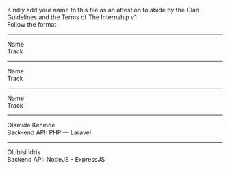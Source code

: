 Kindly add your name to this file as an attestion to abide by the Clan Guidelines and the Terms of The Internship v1
<br/> Follow the format.<br/> 
___
Name <br/>
Track
___
Name <br/>
Track
___
Name <br/>
Track
___
Olamide Kehinde <br/>
Back-end API: PHP — Laravel
___
Olubisi Idris <br/>
Backend API: NodeJS - ExpressJS
